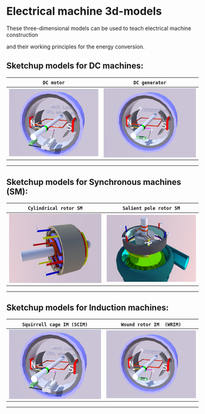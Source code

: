 # Electrical machine 3d-models

These three-dimensional models can be used to teach electrical machine construction

and their working principles for the energy conversion.

## Sketchup models for DC machines:

| `DC motor`| `DC generator`           |
| :-------------: |:-------------:|
| <img src="DC_machines\DC_motor.png" width="300">      | <img src="DC_machines\DC_gen.png" width="300"> |

****

## Sketchup models for Synchronous machines (SM):

| `Cylindrical rotor SM`| `Salient pole rotor SM`           |
| :-------------: |:-------------:|
| <img src="Synchronous_machine\Round_rotor_SG.png" width="300">      | <img src="Synchronous_machine\Salient_pole_SG.png" width="300"> |

****

## Sketchup models for Induction machines:

| `Squirrell cage IM (SCIM)`| `Wound rotor IM  (WRIM)`       |
| :-------------: |:-------------:|
| <img src="DC_machines\DC_motor.png" width="300">      | <img src="DC_machines\DC_gen.png" width="300"> |

****


